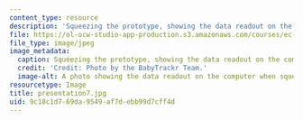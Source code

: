 ```yaml
---
content_type: resource
description: 'Squeezing the prototype, showing the data readout on the computer. '
file: https://ol-ocw-studio-app-production.s3.amazonaws.com/courses/ec-710-d-lab-medical-technologies-for-the-developing-world-spring-2010/9c18c1d769da9549af7debb99d7cff4d_presentation7.jpg
file_type: image/jpeg
image_metadata:
  caption: Squeezing the prototype, showing the data readout on the computer.
  credit: 'Credit: Photo by the BabyTrackr Team.'
  image-alt: A photo showing the data readout on the computer when squeezing the prototype.
resourcetype: Image
title: presentation7.jpg
uid: 9c18c1d7-69da-9549-af7d-ebb99d7cff4d
---
```

